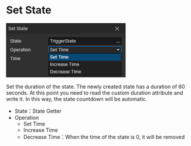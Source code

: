 # Set State

![](img/setState-1.png)

Set the duration of the state. The newly created state has a duration of 60 seconds. At this point you need to read the custom duration attribute and write it. In this way, the state countdown will be automatic.

- State：State Getter
- Operation
  - Set Time
  - Increase Time
  - Decrease Time：When the time of the state is 0, it will be removed